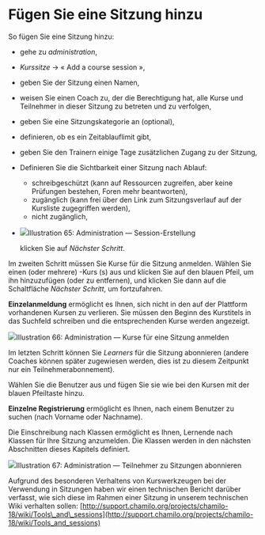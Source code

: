 # Fügen Sie eine Sitzung hinzu

So fügen Sie eine Sitzung hinzu:

* gehe zu _administration_,
* _Kurssitze_ → « Add a course session »,
* geben Sie der Sitzung einen Namen,
* weisen Sie einen Coach zu, der die Berechtigung hat, alle Kurse und Teilnehmer in dieser Sitzung zu betreten und zu verfolgen,
* geben Sie eine Sitzungskategorie an \(optional\),
* definieren, ob es ein Zeitablauflimit gibt,
* geben Sie den Trainern einige Tage zusätzlichen Zugang zu der Sitzung,
* Definieren Sie die Sichtbarkeit einer Sitzung nach Ablauf:
  * schreibgeschützt \(kann auf Ressourcen zugreifen, aber keine Prüfungen bestehen, Foren mehr beantworten\),
  * zugänglich \(kann frei über den Link zum Sitzungsverlauf auf der Kursliste zugegriffen werden\),
  * nicht zugänglich,
* ![](../../.gitbook/assets/sessionajouter%20%283%29.png)Illustration 65: Administration — Session-Erstellung

  klicken Sie auf _Nächster Schritt_.

Im zweiten Schritt müssen Sie Kurse für die Sitzung anmelden. Wählen Sie einen \(oder mehrere\) -Kurs \(s\) aus und klicken Sie auf den blauen Pfeil, um ihn hinzuzufügen \(oder zu entfernen\), und klicken Sie dann auf die Schaltfläche _Nächster Schritt_, um fortzufahren.

**Einzelanmeldung** ermöglicht es Ihnen, sich nicht in den auf der Plattform vorhandenen Kursen zu verlieren. Sie müssen den Beginn des Kurstitels in das Suchfeld schreiben und die entsprechenden Kurse werden angezeigt.

![](../../.gitbook/assets/session-inscription%20%283%29.png)Illustration 66: Administration — Kurse für eine Sitzung anmelden

Im letzten Schritt können Sie _Learners_ für die Sitzung abonnieren \(andere Coaches können später zugewiesen werden, dies ist zu diesem Zeitpunkt nur ein Teilnehmerabonnement\).

Wählen Sie die Benutzer aus und fügen Sie sie wie bei den Kursen mit der blauen Pfeiltaste hinzu.

**Einzelne Registrierung** ermöglicht es Ihnen, nach einem Benutzer zu suchen \(nach Vorname oder Nachname\).

Die Einschreibung nach Klassen ermöglicht es Ihnen, Lernende nach Klassen für Ihre Sitzung anzumelden. Die Klassen werden in den nächsten Abschnitten dieses Kapitels definiert.

![](../../.gitbook/assets/session-inscription2%20%283%29.png)Illustration 67: Administration — Teilnehmer zu Sitzungen abonnieren

Aufgrund des besonderen Verhaltens von Kurswerkzeugen bei der Verwendung in Sitzungen haben wir einen technischen Bericht darüber verfasst, wie sich diese im Rahmen einer Sitzung in unserem technischen Wiki verhalten sollen: [http://support.chamilo.org/projects/chamilo-18/wiki/Tools\_and\_sessions](http://support.chamilo.org/projects/chamilo-18/wiki/Tools_and_sessions)

